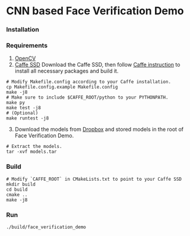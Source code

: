 # CNN based Face Verification Demo


### Installation

### Requirements
1. [OpenCV](https://github.com/opencv/opencv)
2. [Caffe SSD](https://github.com/weiliu89/caffe/tree/ssd)
Download the Caffe SSD, then follow [Caffe instruction](http://caffe.berkeleyvision.org/installation.html) to install all necessary packages and build it.
  ```Shell
  # Modify Makefile.config according to your Caffe installation.
  cp Makefile.config.example Makefile.config
  make -j8
  # Make sure to include $CAFFE_ROOT/python to your PYTHONPATH.
  make py
  make test -j8
  # (Optional)
  make runtest -j8
  ```

3. Download the models from [Dropbox](https://www.dropbox.com/s/kaik5g0wnw6qndl/models.tar?dl=0)
and stored models in the root of Face Verification Demo.
  ```Shell
  # Extract the models.
  tar -xvf models.tar
  ```

### Build
  ```Shell
  # Modify `CAFFE_ROOT` in CMakeLists.txt to point to your Caffe SSD
  mkdir build
  cd build
  cmake ..
  make -j8
  ```

### Run
  ```Shell
  ./build/face_verification_demo
  ```
